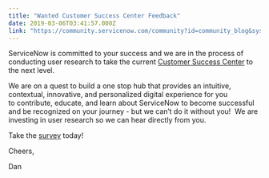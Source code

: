 ```yaml
---
title: "Wanted Customer Success Center Feedback"
date: 2019-03-06T03:41:57.000Z
link: "https://community.servicenow.com/community?id=community_blog&sys_id=43ab78cddb843b805ed4a851ca96196f"
---
```

<p>ServiceNow is committed to your success and we are in the process of conducting user research to take the current <a href="https://www.servicenow.com/success.html" rel="nofollow">Customer Success Center</a> to the next level.</p>
<p>We are on a quest to build a one stop hub that provides an intuitive, contextual, innovative, and personalized digital experience for you to contribute, educate, and learn about ServiceNow to become successful and be recognized on your journey​ - but we can’t do it without you!  We are investing in user research so we can hear directly from you.</p>
<p>Take the <a href="https://urldefense.proofpoint.com/v2/url?u&#61;http-3A__bit.ly_sn-2Dresearch&amp;d&#61;DwMFaQ&amp;c&#61;Zok6nrOF6Fe0JtVEqKh3FEeUbToa1PtNBZf6G01cvEQ&amp;r&#61;1LgYJekcExytfNjvEbSn0vJRvMhC--CKjBdATZdGWJw&amp;m&#61;15e0e3vZfPtQ64xyPe6ZUGeTHo6SN26ITncLP6P-cfc&amp;s&#61;jUrcpQFVMF06YqqJEa8O6LSBhDQXENP_HK83FM6Bvjk&amp;e&#61;" rel="nofollow">survey</a> today!</p>
<p>Cheers,</p>
<p>Dan</p>
<p> </p>
